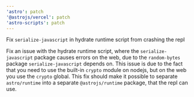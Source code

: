 ```yaml
---
'astro': patch
'@astrojs/vercel': patch
'astro-scripts': patch
---
```


Fix `serialize-javascript` in hydrate runtime script from crashing the repl

Fix an issue with the hydrate runtime script, where the `serialize-javascript` package causes errors on the web, due to the `random-bytes` package `serialize-javascript` depends on. This issue is due to the fact that you need to use the built-in `crypto` module on nodejs, but on the web you use the `crypto` global. This fix should make it possible to separate `astro/runtime` into a separate `@astrojs/runtime` package, that the repl can use.
